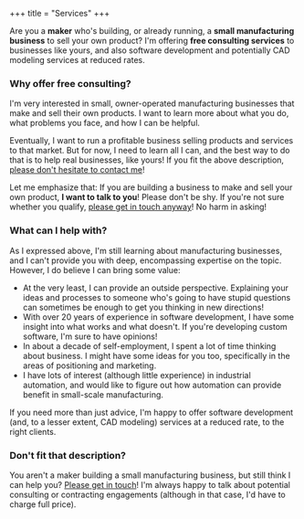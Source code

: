 +++
title = "Services"
+++

Are you a **maker** who's building, or already running, a **small manufacturing business** to sell your own product? I'm offering **free consulting services** to businesses like yours, and also software development and potentially CAD modeling services at reduced rates.


### Why offer free consulting?

I'm very interested in small, owner-operated manufacturing businesses that make and sell their own products. I want to learn more about what you do, what problems you face, and how I can be helpful.

Eventually, I want to run a profitable business selling products and services to that market. But for now, I need to learn all I can, and the best way to do that is to help real businesses, like yours! If you fit the above description, [please don't hesitate to contact me](/contact)!

Let me emphasize that: If you are building a business to make and sell your own product, **I want to talk to you**! Please don't be shy. If you're not sure whether you qualify, [please get in touch anyway](/contact)! No harm in asking!


### What can I help with?

As I expressed above, I'm still learning about manufacturing businesses, and I can't provide you with deep, encompassing expertise on the topic. However, I do believe I can bring some value:

- At the very least, I can provide an outside perspective. Explaining your ideas and processes to someone who's going to have stupid questions can sometimes be enough to get you thinking in new directions!
- With over 20 years of experience in software development, I have some insight into what works and what doesn't. If you're developing custom software, I'm sure to have opinions!
- In about a decade of self-employment, I spent a lot of time thinking about business. I might have some ideas for you too, specifically in the areas of positioning and marketing.
- I have lots of interest (although little experience) in industrial automation, and would like to figure out how automation can provide benefit in small-scale manufacturing.

If you need more than just advice, I'm happy to offer software development (and, to a lesser extent, CAD modeling) services at a reduced rate, to the right clients.


### Don't fit that description?

You aren't a maker building a small manufacturing business, but still think I can help you? [Please get in touch](/contact)! I'm always happy to talk about potential consulting or contracting engagements (although in that case, I'd have to charge full price).
